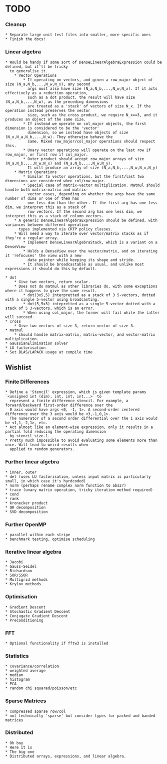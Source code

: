 # TODO

### Cleanup

    * Separate large unit test files into smaller, more specific ones
    * Finish the docs!

### Linear algebra

    * Would be handy if some sort of DenseLinearAlgebraExpression could be defined, but it'll be tricky
      to generalise it.
        * Vector Operations
            * If operating on vectors, and given a row_major object of size (N_a,N_b,...,N_w,N_x), any second
              args must also have size (N_a,N_b,...,N_w,N_x). If it acts effectively as a reduction operation,
              such as a dot product, the result will have size (N_a,N_b,...,N_w), as the preceding dimensions
              are treated as a 'stack' of vectors of size N_x. If the operation instead preserves the vector
              size, such as the cross product, we require N_x==3, and it produces an object of the same size.
            * If instead we operate on col_major objects, the first dimension is considered to be the 'vector'
              dimension, so we instead have objects of size (N_x,N_a,N_b,...,N_w). They otherwise behave the
              same. Mixed row_major/col_major operations should respect this.
            * Unary vector operations will operate on the last row if row_major, or first row if col_major.
            * Outer product should accept row_major arrays of size (N_a,N_b,...,N_w,N_x) and (N_a,N_b,...,N_w,N_y).
              It will produce an array of size (N_a,N_b,...,N_w,N_x,N_y)
        * Matrix Operations
            * Similar to vector operations, but the first/last two dimensions are considered when col/row_major.
            * Special case of matrix-vector multiplication. Matmul should handle both matrix-matrix and matrix-
              vector cases, depending on whether the args have the same number of dims or one of them has
              one less dim than the other. If the first arg has one less dim, we interpret this as a stack of
              row vectors. If the second arg has one less dim, we interpret this as a stack of column vectors.
        * A generic DenseLinearAlgebraExpression should be defined, with variances between different operation
          types implemented via CRTP policy classes.
        * Will need a way to iterate over vector/matrix stacks as if they're a regular array.
            * Implement DenseLinearAlgebraStack, which is a variant on a DenseView
            * Holds a DenseView over the vector/matrix, and on iterating it 'refocuses' the view with a new
              data pointer while keeping its shape and stride.
            * It should be broadcastable as usual, and unlike most expressions it should do this by default.

    * dot
        * Give two vectors, return scalar. 
        * Does not do matmul as other libraries do, with some exceptions where it happens to give the same result.
            * dot(3x5,5) interpretted as a stack of 3 5-vectors, dotted with a single 5-vector using broadcasting.
            * dot(5,5x3) intepretted as a single 5-vector dotted with a stack of 5 3-vectors, which is an error.
            * When using col_major, the former will fail while the latter will succeed.
    * cross
        * Give two vectors of size 3, return vector of size 3.
    * matmul
        * should handle matrix-matrix, matrix-vector, and vector-matrix multiplication.
    * GaussianElimination solver
    * LU factorisation
    * Set BLAS/LAPACK usage at compile time


## Wishlist

### Finite Differences

    * Define a 'Stencil' expression, which is given template params `<unsigned int (dim), int, int, int...>` to
      represent a finite difference stencil. For example, a forward/backward first-order difference over the
      0 axis would have args <0, -1, 1>. A second-order centered difference over the 3 axis would be <3,-1,0,1>.
      The numerator of a second order differential over the 1 axis would be <1,1,-2,1>, etc.
    * Act almost like an element-wise expression, only it results in a partial fold reducing the operating dimension
      by stencil_size-1.
    * Pretty much impossible to avoid evaluating some elements more than once. Will lead to weird results when
      applied to random generators.

### Further linear algebra

    * inner, outer
    * det (uses LU factorisation, unless input matrix is particularly small, in which case it's hardcoded)
    * norm (perhaps rename complex norm function to abs2?)
    * trace (unary matrix operation, tricky iteration method required)
    * cond
    * rank
    * kronecker product
    * QR decomposition
    * SVD decomposition

### Further OpenMP

    * parallel within each stripe
    * benchmark testing, optimise scheduling

### Iterative linear algebra

    * Jacobi
    * Gauss-Seidel
    * Richardson
    * SOR/SSOR
    * Multigrid methods
    * Krylov methods

### Optimisation

    * Gradient Descent
    * Stochastic Gradient Descent
    * Conjugate Gradient Descent
    * Preconditioning

### FFT

    * Optional functionality if fftw3 is installed

### Statistics

    * covariance/correlation
    * weighted average
    * median
    * histogram
    * PCA
    * random chi squared/poisson/etc

### Sparse Matrices

    * compressed sparse row/col
    * not technically 'sparse' but consider types for packed and banded matrices

### Distributed

    * Oh boy
    * Here it is
    * The big one
    * Distributed arrays, expressions, and linear algebra.
